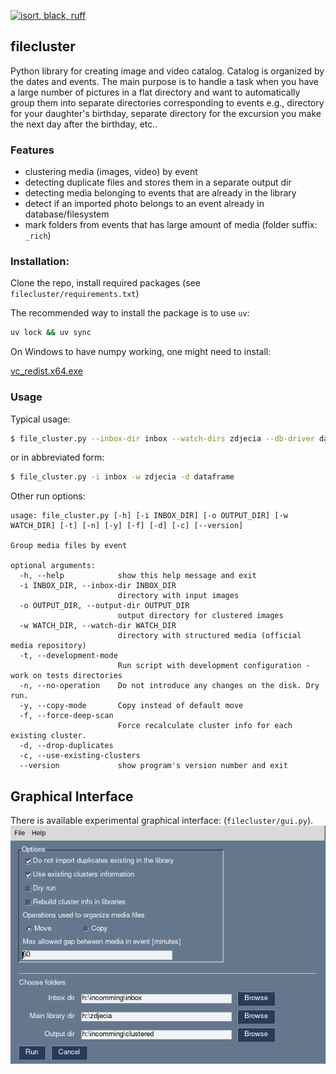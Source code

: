 [![isort, black, ruff](https://github.com/izikeros/filecluster/actions/workflows/isort_black_ruff.yml/badge.svg)](https://github.com/izikeros/filecluster/actions/workflows/isort_black_ruff.yml)


## filecluster
Python library for creating image and video catalog. Catalog is organized by the dates and events. The main purpose is to handle a task when you have a large number of pictures in a flat directory and want to automatically group them into separate directories corresponding to events e.g., directory for your daughter's birthday, separate directory for the excursion you make the next day after the birthday, etc..

### Features
- clustering media (images, video) by event
- detecting duplicate files and stores them in a separate output dir
- detecting media belonging to events that are already in the library
- detect if an imported photo belongs to an event already in database/filesystem
- mark folders from events that has large amount of media (folder suffix: `_rich`)

### Installation:
Clone the repo, install required packages (see `filecluster/requirements.txt`)

The recommended way to install the package is to use `uv`:

```bash
uv lock && uv sync
```
On Windows to have numpy working, one might need to install:

[vc_redist.x64.exe](https://aka.ms/vs/15/release/vc_redist.x64.exe)

### Usage
Typical usage:
```bash
$ file_cluster.py --inbox-dir inbox --watch-dirs zdjecia --db-driver dataframe
```

or in abbreviated form:

```bash
$ file_cluster.py -i inbox -w zdjecia -d dataframe
```
Other run options:
```
usage: file_cluster.py [-h] [-i INBOX_DIR] [-o OUTPUT_DIR] [-w WATCH_DIR] [-t] [-n] [-y] [-f] [-d] [-c] [--version]

Group media files by event

optional arguments:
  -h, --help            show this help message and exit
  -i INBOX_DIR, --inbox-dir INBOX_DIR
                        directory with input images
  -o OUTPUT_DIR, --output-dir OUTPUT_DIR
                        output directory for clustered images
  -w WATCH_DIR, --watch-dir WATCH_DIR
                        directory with structured media (official media repository)
  -t, --development-mode
                        Run script with development configuration - work on tests directories
  -n, --no-operation    Do not introduce any changes on the disk. Dry run.
  -y, --copy-mode       Copy instead of default move
  -f, --force-deep-scan
                        Force recalculate cluster info for each existing cluster.
  -d, --drop-duplicates
  -c, --use-existing-clusters
  --version             show program's version number and exit

```
## Graphical Interface
There is available experimental graphical interface: (`filecluster/gui.py`).
![img](screenshot.png)
